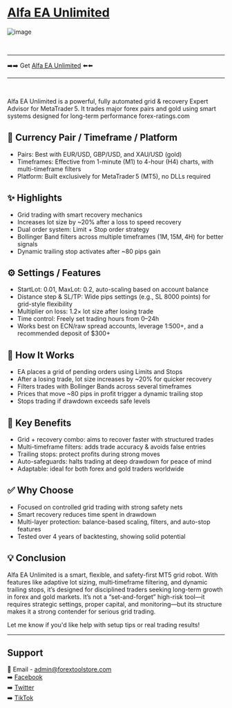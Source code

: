 # <a href="https://forextoolstore.com/product/alfa-ea-unlimited/">Alfa EA Unlimited</a>

![image](https://github.com/user-attachments/assets/18bbdb30-d018-4466-8e8d-629529870450)

<br>
<hr>
➡️➡️ Get <a href="https://forextoolstore.com/product/alfa-ea-unlimited/">Alfa EA Unlimited</a> ⬅️⬅️
<hr>
<br>

Alfa EA Unlimited is a powerful, fully automated grid & recovery Expert Advisor for MetaTrader 5. It trades major forex pairs and gold using smart systems designed for long-term performance 
forex-ratings.com

## 💱 Currency Pair / Timeframe / Platform

- Pairs: Best with EUR/USD, GBP/USD, and XAU/USD (gold)
- Timeframes: Effective from 1-minute (M1) to 4-hour (H4) charts, with multi-timeframe filters
- Platform: Built exclusively for MetaTrader 5 (MT5), no DLLs required

## ✨ Highlights

- Grid trading with smart recovery mechanics
- Increases lot size by ~20% after a loss to speed recovery
- Dual order system: Limit + Stop order strategy
- Bollinger Band filters across multiple timeframes (1M, 15M, 4H) for better signals
- Dynamic trailing stop activates after ~80 pips gain

## ⚙️ Settings / Features

- StartLot: 0.01, MaxLot: 0.2, auto-scaling based on account balance
- Distance step & SL/TP: Wide pips settings (e.g., SL 8000 points) for grid-style flexibility
- Multiplier on loss: 1.2× lot size after losing trade
- Time control: Freely set trading hours from 0–24h
- Works best on ECN/raw spread accounts, leverage 1:500+, and a recommended deposit of $300+

## 🔄 How It Works

- EA places a grid of pending orders using Limits and Stops
- After a losing trade, lot size increases by ~20% for quicker recovery
- Filters trades with Bollinger Bands across several timeframes
- Prices that move ~80 pips in profit trigger a dynamic trailing stop
- Stops trading if drawdown exceeds safe levels

## 🎯 Key Benefits

- Grid + recovery combo: aims to recover faster with structured trades
- Multi-timeframe filters: adds trade accuracy & avoids false entries
- Trailing stops: protect profits during strong moves
- Auto-safeguards: halts trading at deep drawdown for peace of mind
- Adaptable: ideal for both forex and gold traders worldwide

## ✅ Why Choose

- Focused on controlled grid trading with strong safety nets
- Smart recovery reduces time spent in drawdown
- Multi-layer protection: balance-based scaling, filters, and auto-stop features
- Tested over 4 years of backtesting, showing solid potential 

## 💡 Conclusion

Alfa EA Unlimited is a smart, flexible, and safety-first MT5 grid robot. With features like adaptive lot sizing, multi‑timeframe filtering, and dynamic trailing stops, it’s designed for disciplined traders seeking long-term growth in forex and gold markets. It’s not a “set-and-forget” high-risk tool—it requires strategic settings, proper capital, and monitoring—but its structure makes it a strong contender for serious grid trading.

Let me know if you'd like help with setup tips or real trading results!

<hr>

## Support

📩 Email - <a href="mailto:admin@forextoolstore.com">admin@forextoolstore.com</a><br>
➡️ <a href="https://www.facebook.com/share/g/1CBq77wDk1/?mibextid=wwXIfr">Facebook</a><br>
➡️ <a href="https://x.com/forextoolstore?s=21">Twitter</a><br>
➡️ <a href="https://www.tiktok.com/@forextoolstore?_t=ZM-8xItNq9AxHk&_r=1">TikTok</a>



